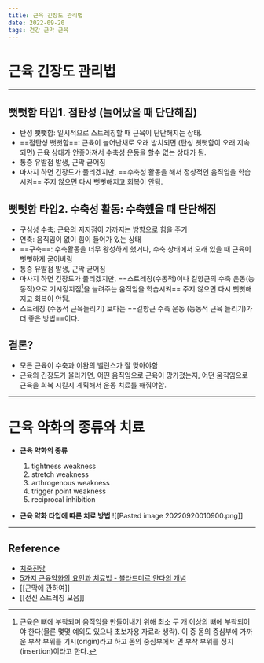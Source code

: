 ```yaml
---
title: 근육 긴장도 관리법
date: 2022-09-20
tags: 건강 근막 근육 
---
```


# 근육 긴장도 관리법

---


## 뻣뻣함 타입1. 점탄성 (늘어났을 때 단단해짐)
- 탄성 뻣뻣함: 일시적으로 스트레칭할 때 근육이 단단해지는 상태.
- ==점탄성 뻣뻣함==: 근육이 늘어난채로 오래 방치되면 (탄성 뻣뻣함이 오래 지속되면) 근육 상태가 안좋아져서 수축성 운동을 할수 없는 상태가 됨. 
- 통증 유발점 발생, 근막 굳어짐
- 마사지 하면 긴장도가 풀리겠지만, ==수축성 활동을 해서 정상적인 움직임을 학습시켜== 주지 않으면 다시 뻣뻣해지고 회복이 안됨.

## 뻣뻣함 타입2. 수축성 활동: 수축했을 때 단단해짐
- 구심성 수축: 근육의 지지점이 가까지는 방향으로 힘을 주기
- 연축: 움직임이 없이 힘이 들어가 있는 상태
- ==구축==: 수축활동을 너무 왕성하게 했거나, 수축 상태에서 오래 있을 때 근육이 뻣뻣하게 굳어버림 
- 통증 유발점 발생, 근막 굳어짐
- 마사지 하면 긴장도가 풀리겠지만, ==스트레칭(수동적)이나 길항근의 수축 운동(능동적)으로 기시정지점[^1]을 늘려주는 움직임을 학습시켜== 주지 않으면 다시 뻣뻣해지고 회복이 안됨. 
- 스트레칭 (수동적 근육늘리기) 보다는 ==길항근 수축 운동 (능동적 근육 늘리기)가 더 좋은 방법==이다.

[^1]: 근육은 뼈에 부착되며 움직임을 만들어내기 위해 최소 두 개 이상의 뼈에 부착되어야 한다(물론 몇몇 예외도 있으나 초보자용 자료라 생략). 이 중 몸의 중심부에 가까운 부착 부위를 기시(origin)라고 하고 몸의 중심부에서 먼 부착 부위를 정지(insertion)이라고 한다.

## 결론?
- 모든 근육이 수축과 이완의 밸런스가 잘 맞아야함
- 근육의 긴장도가 올라가면, 어떤 움직임으로 근육이 망가졌는지, 어떤 움직임으로 근육을 회복 시킬지 계획해서 운동 치료를 해줘야함.

---

# 근육 약화의 종류와 치료 

- **근육 약화의 종류** 
	1. tightness weakness
	2. stretch weakness
	3. arthrogenous weakness
	4. trigger point weakness
	5. reciprocal inhibition

- **근육 약화 타입에 따른 치료 방법** 
![[Pasted image 20220920010900.png]]

---
## Reference

- [치중진담](https://youtu.be/Ju2IqQIUNzo)
- [5가지 근육약화의 요인과 치료법 - 블라드미르 얀다의 개념](https://m.cafe.daum.net/panicbird/OU7w/195?listURI=%2Fpanicbird%2FOU7w)
- [[근막에 관하여]]
- [[전신 스트레칭 모음]]